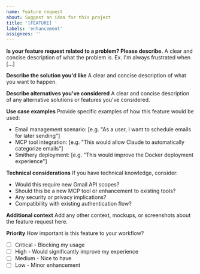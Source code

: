 ```yaml
---
name: Feature request
about: Suggest an idea for this project
title: '[FEATURE] '
labels: 'enhancement'
assignees: ''
---
```


**Is your feature request related to a problem? Please describe.**
A clear and concise description of what the problem is. Ex. I'm always frustrated when [...]

**Describe the solution you'd like**
A clear and concise description of what you want to happen.

**Describe alternatives you've considered**
A clear and concise description of any alternative solutions or features you've considered.

**Use case examples**
Provide specific examples of how this feature would be used:
- Email management scenario: [e.g. "As a user, I want to schedule emails for later sending"]
- MCP tool integration: [e.g. "This would allow Claude to automatically categorize emails"]
- Smithery deployment: [e.g. "This would improve the Docker deployment experience"]

**Technical considerations**
If you have technical knowledge, consider:
- Would this require new Gmail API scopes?
- Should this be a new MCP tool or enhancement to existing tools?
- Any security or privacy implications?
- Compatibility with existing authentication flow?

**Additional context**
Add any other context, mockups, or screenshots about the feature request here.

**Priority**
How important is this feature to your workflow?
- [ ] Critical - Blocking my usage
- [ ] High - Would significantly improve my experience
- [ ] Medium - Nice to have
- [ ] Low - Minor enhancement